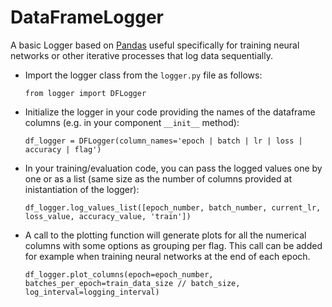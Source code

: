 # DataFrameLogger

A basic Logger based on [Pandas](https://pandas.pydata.org) useful specifically for training neural networks or other iterative processes that log data sequentially.

- Import the logger class from the `logger.py` file as follows:

  `from logger import DFLogger`

- Initialize the logger in your code providing the names of the dataframe columns (e.g. in your component `__init__` method):

  `df_logger = DFLogger(column_names='epoch | batch | lr | loss | accuracy | flag')`

- In your training/evaluation code, you can pass the logged values one by one or as a list (same size as the number of columns provided at inistantiation of the logger):

  `df_logger.log_values_list([epoch_number, batch_number, current_lr, loss_value, accuracy_value, 'train'])`


- A call to the plotting function will generate plots for all the numerical columns with some options as grouping per flag. This call can be added for example when training neural networks at the end of each epoch.

  `df_logger.plot_columns(epoch=epoch_number, batches_per_epoch=train_data_size // batch_size, log_interval=logging_interval)`
